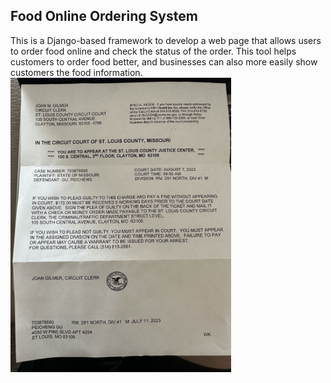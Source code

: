 ## Food Online Ordering System
This is a Django-based framework to develop a web page that allows users to order food online and check the status of the order. This tool helps customers to order food better, and businesses can also more easily show customers the food information. 
<img src="WechatIMG3.jpg" width="70%"/>
